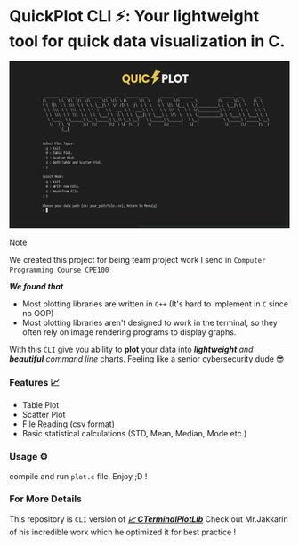 # QuickPlot CLI ⚡: Your lightweight tool for quick data visualization in C.

<div align="center">
<img src="image/README/Quickplot.jpg" alt="quickplot" height="300">
</div>

> [!NOTE]
> We created this project for being team project work I send in `Computer Programming Course CPE100`

***We found that***

- Most plotting libraries are written in `C++` (It's hard to implement in `C` since no OOP)
- Most plotting libraries aren't designed to work in the terminal, so they often rely on image rendering programs to display graphs.

With this  `CLI` give you ability to **plot** your data into  ***lightweight** and **beautiful** command line* charts. Feeling like a senior cybersecurity dude 😎

### Features 📈

- Table Plot
- Scatter Plot
- File Reading (csv format)
- Basic statistical calculations (STD, Mean, Median, Mode etc.)

### Usage ⚙️

compile and run `plot.c` file. Enjoy ;D !

### For More Details
This repository is `CLI` version of [***📈 CTerminalPlotLib***](https://github.com/Jakkarin-Promsee/CTerminalPlotLib) Check out Mr.Jakkarin of his incredible work which he optimized it for best practice !

